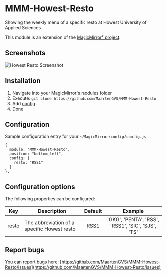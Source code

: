# MMM-Howest-Resto
Showing the weekly menu of a specific resto at Howest University of Applied Sciences

This module is an extension of the [MagicMirror² project](https://github.com/MichMich/MagicMirror).

## Screenshots
![Howest Resto Screenshot](./screenshots/screenshot.png)

## Installation
1. Navigate into your MagicMirror's modules folder
2. Execute: `git clone https://github.com/MaartenGVS/MMM-Howest-Resto`
3. Add [config](https://github.com/MaartenGVS/MMM-Howest-Resto#configuration)
4. Done


## Configuration
Sample configuration entry for your `~/MagicMirror/config/config.js`:

```
{
  module: "MMM-Howest-Resto",
  position: "bottom_left",
  config: {
    resto: "RSS1"
  }
},
```


## Configuration options

The following properties can be configured:

| Key   | Description                                 | Default |                      Example                      |
|-------|---------------------------------------------|:-------:|:-------------------------------------------------:|
| resto | The abbreviation of a specific Howest resto |  RSS1   | 'GKG', 'PENTA', 'RSS', 'RSS1', 'SIC', 'SJS', 'TS' |

## Report bugs
You can report bugs here: [https://github.com/MaartenGVS/MMM-Howest-Resto/issues](https://github.com/MaartenGVS/MMM-Howest-Resto/issues)
